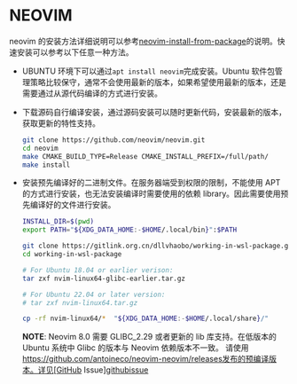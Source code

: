 # NEOVIM

neovim 的安装方法详细说明可以参考[neovim-install-from-package][]的说明。快速安装可以参考以下任意一种方法。

- UBUNTU 环境下可以通过`apt install neovim`完成安装。Ubuntu 软件包管理策略比较保守，通常不会使用最新的版本，如果希望使用最新的版本，还是需要通过从源代码编译的方式进行安装。

- 下载源码自行编译安装，通过源码安装可以随时更新代码，安装最新的版本，获取更新的特性支持。

  ```bash
  git clone https://github.com/neovim/neovim.git
  cd neovim
  make CMAKE_BUILD_TYPE=Release CMAKE_INSTALL_PREFIX=/full/path/
  make install
  ```

- 安装预先编译好的二进制文件。在服务器端受到权限的限制，不能使用 APT 的方式进行安装，也无法安装编译时需要使用的依赖 library。因此需要使用预先编译好的文件进行安装。

  ```bash
  INSTALL_DIR=$(pwd)
  export PATH="${XDG_DATA_HOME:-$HOME/.local/bin}":$PATH

  git clone https://gitlink.org.cn/dllvhaobo/working-in-wsl-package.git
  cd working-in-wsl-package

  # For Ubuntu 18.04 or earlier verison:
  tar zxf nvim-linux64-glibc-earlier.tar.gz

  # For Ubuntu 22.04 or later version:
  # tar zxf nvim-linux64.tar.gz

  cp -rf nvim-linux64/*  "${XDG_DATA_HOME:-$HOME/.local/share}/"
  ```

  **NOTE**: Neovim 8.0 需要 GLIBC_2.29 或者更新的 lib 库支持。在低版本的 Ubuntu 系统中 Glibc 的版本与 Neovim 依赖版本不一致。
  请使用 https://github.com/antoineco/neovim-neovim/releases发布的预编译版本。详见[GitHub Issue][githubissue]

[githubissue]: https://github.com/neovim/neovim/issues/19711#issuecomment-1214241593
[neovim用户手册]: https://neovim.io/doc/user/
[neovim-install-from-package]: https://github.com/neovim/neovim/wiki/Installing-Neovim#install-from-package
[package-for-ubuntu-18.04]: https://www.gitlink.org.cn/dllvhaobo/working-in-wsl-package/tree/main/nvim-linux64-glibc-earlier.tar.gz
[working-in-wsl-package]: https://gitlink.org.cn/dllvhaobo/working-in-wsl-package.git
